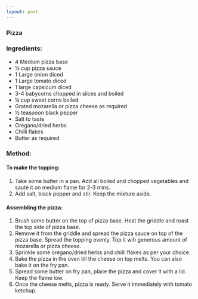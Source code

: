 ```yaml
---
layout: post
---
```



### Pizza 

### Ingredients:
* 4 Medium pizza base
* ½ cup pizza sauce
* 1 Large onion diced
* 1 Large tomato diced
* 1 large capsicum diced
* 3-4 babycorns chopped in slices and boiled
* ¼ cup sweet corns boiled
* Grated mozarella or pizza cheese as required
* ½ teaspoon black pepper 
* Salt to taste
* Oregano/dried herbs
* Chilli flakes
* Butter as required

### Method:
#### To make the topping:
1. Take some butter in a pan. Add all boiled and chopped vegetables and sauté it on medium flame for 2-3 mins.
2. Add salt, black pepper and stir. Keep the mixture aside.

#### Assembling the pizza:
1. Brush some butter on the top of pizza base. Heat the griddle and roast the top side of pizza base.
2. Remove it from the griddle and spread the pizza sauce on top of the pizza base. Spread the topping evenly. Top it wih generous amount of mozarella or pizza cheese.
3. Sprinkle some oregano/dried herbs and chilli flakes as per your choice.
4. Bake the pizza in the oven till the cheese on top melts. You can also bake it on the fry pan.
5. Spread some butter on fry pan, place the pizza and cover it with a lid.  Keep the flame low.
6. Once the cheese melts, pizza is ready. Serve it immediately with tomato ketchup.